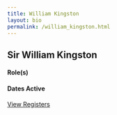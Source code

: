 ```yaml
---
title: William Kingston
layout: bio
permalink: /william_kingston.html
---
```


## Sir William Kingston

#### Role(s)

#### Dates Active

<a href="{{ '/browse.html' | relative_url }}#William Kingston" class="btn btn-custom">View Registers</a>